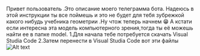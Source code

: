 Привет пользователь .Это описание моего телеграмма бота. Надеюсь в этой инструкции ты все поймешь и это не будет для тебя зубрежкой какого нибудь учебника геометрии .Ну чтож теперь начнем 😁
А кстати если интересна эта модель компьютерного зрения,тогда ты её можешь найти ее в папке model.
1.Для начала тебе потребуется скачать Visual Studia Code
2.Затем перенести в Visual Studia Code вот эти файлы 
![Alt text](![Безымянный](https://github.com/user-attachments/assets/23ff3d2e-405f-4202-8833-7af6501affb4))


